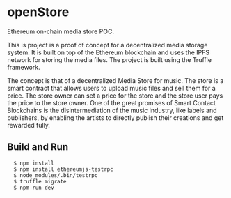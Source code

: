 # openStore

Ethereum on-chain media store POC.

This is project is a proof of concept for a decentralized media storage system. It is built on top of the Ethereum blockchain and uses the IPFS network for storing the media files. The project is built using the Truffle framework. 

The concept is that of a decentralized Media Store for music. The store is a smart contract that allows users to upload music files and sell them for a price. The store owner can set a price for the store and the store user pays the price to the store owner. One of the great promises of Smart Contact Blockchains is the disintermediation of the music industry, like labels and publishers, by enabling the artists to directly publish their creations and get rewarded fully.

## Build and Run

```
  $ npm install
  $ npm install ethereumjs-testrpc
  $ node_modules/.bin/testrpc
  $ truffle migrate
  $ npm run dev
```

